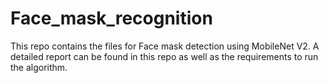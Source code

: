 # Face_mask_recognition
This repo contains the files for Face mask detection using MobileNet V2.
A detailed report can be found in this repo as well as the requirements to run the algorithm.
